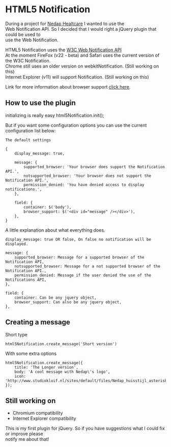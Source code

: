 HTML5 Notification
==================

During a project for [Nedap Healtcare](http://www.nedap-healthcare.com/) I wanted to use the<br />
Web Notification API. So I decided that I would right a jQuery plugin that could be used to<br />
use the Web Notification.<br />

HTML5 Notification uses the [W3C Web Notification API](http://www.w3.org/TR/notifications/)<br />
At the moment FireFox (v22 - beta) and Safari uses the current version of the W3C Notification.<br />
Chrome still uses an older version on webkitNotification. (Still working on this)<br />
Internet Explorer (v11) will support Notification. (Still working on this)<br />

Link for more information about browser support [click here](http://caniuse.com/notifications).

How to use the plugin
---------------------

initializing is really easy
	html5Notification.init();

But if you want some configuration options you can use the current configuration list below:

	The default settings

	{
		display_message: true,

		message: {
			supported_browser: 'Your browser does support the Notification API.',
			notsupported_browser: 'Your browser does not support the Notification API.',
			permission_denied: 'You have denied access to display notifications.',
		},

		field: {
			container: $('body'),
			browser_support: $('<div id="message" /></div>'),
		},
	}

A little explanation about what everything does.

	display_message: true OR false, On false no notification will be displayed.

	message: {
		supported_browser: Message for a supported browser of the Notification API,
		notsupported_browser: Message for a not supported browser of the Notification API.,
		permission_denied: Message if the user denied the use of the Notifications API,
	},

	field: {
		container: Can be any jquery object,
		browser_support: Can also be any jquery object,
	},


Creating a message
------------------
Short type

	html5Notification.create_message('Short version')

With some extra options

	html5Notification.create_message({
		title: 'The Longer version',
		body: 'A cool message with Nedap\'s logo',
		icon: 'http://www.studiokluif.nl/sites/default/files/Nedap_huisstijl_asterisk.jpg'
	});

Still working on
----------------

* Chromium compatibility
* Internet Explorer compatibility

This is my first plugin for jQuery. So if you have suggestions what I could fix or improve please<br />
notify me about that!

